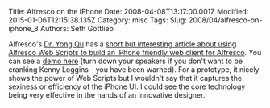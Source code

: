 Title: Alfresco on the iPhone
Date: 2008-04-08T13:17:00.001Z
Modified: 2015-01-06T12:15:38.135Z
Category: misc
Tags: 
Slug: 2008/04/alfresco-on-iphone_8
Authors: Seth Gottlieb

Alfresco's [Dr. Yong Qu](http://drquyong.com/myblog/) has a [short but interesting article about using Alfresco Web Scripts to build an iPhone friendly web client for Alfresco](http://drquyong.com/myblog/?p=18).  You can see a [demo here](http://www.drquyong.com/iAlfresco.html) (turn down your speakers if you don't want to be cranking Kenny Loggins - you have been warned).  For a prototype, it nicely shows the power of Web Scripts but I wouldn't say that it captures the sexiness or efficiency of the iPhone UI.  I could see the core technology being very effective in the hands of an innovative designer.
